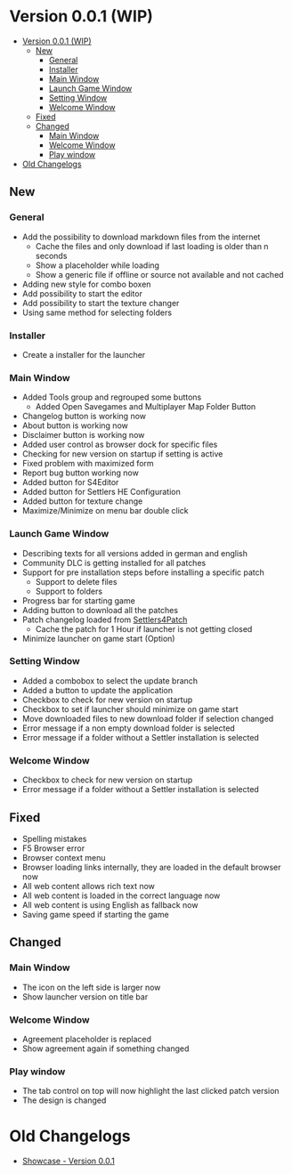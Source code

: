 # Version 0.0.1 (WIP)

- [Version 0.0.1 (WIP)](#version-001-wip)
  - [New](#new)
    - [General](#general)
    - [Installer](#installer)
    - [Main Window](#main-window)
    - [Launch Game Window](#launch-game-window)
    - [Setting Window](#setting-window)
    - [Welcome Window](#welcome-window)
  - [Fixed](#fixed)
  - [Changed](#changed)
    - [Main Window](#main-window-1)
    - [Welcome Window](#welcome-window-1)
    - [Play window](#play-window)
- [Old Changelogs](#old-changelogs)

## New

### General

* Add the possibility to download markdown files from the internet
  * Cache the files and only download if last loading is older than n seconds
  * Show a placeholder while loading
  * Show a generic file if offline or source not available and not cached
* Adding new style for combo boxen
* Add possibility to start the editor
* Add possibility to start the texture changer
* Using same method for selecting folders

### Installer

* Create a installer for the launcher  

### Main Window

* Added Tools group and regrouped some buttons
  * Added Open Savegames and Multiplayer Map Folder Button
* Changelog button is working now
* About button is working now
* Disclaimer button is working now
* Added user control as browser dock for specific files
* Checking for new version on startup if setting is active
* Fixed problem with maximized form
* Report bug button working now
* Added button for S4Editor
* Added button for Settlers HE Configuration
* Added button for texture change
* Maximize/Minimize on menu bar double click

### Launch Game Window

* Describing texts for all versions added in german and english
* Community DLC is getting installed for all patches
* Support for pre installation steps before installing a specific patch
  * Support to delete files
  * Support to folders 
* Progress bar for starting game
* Adding button to download all the patches
* Patch changelog loaded from [Settlers4Patch][patchChangelogSource]
  * Cache the patch for 1 Hour if launcher is not getting closed
* Minimize launcher on game start (Option)

### Setting Window

* Added a combobox to select the update branch
* Added a button to update the application
* Checkbox to check for new version on startup
* Checkbox to set if launcher should minimize on game start
* Move downloaded files to new download folder if selection changed
* Error message if a non empty download folder is selected
* Error message if a folder without a Settler installation is selected

### Welcome Window

* Checkbox to check for new version on startup
* Error message if a folder without a Settler installation is selected

## Fixed

* Spelling mistakes
* F5 Browser error
* Browser context menu
* Browser loading links internally, they are loaded in the default browser now
* All web content allows rich text now
* All web content is loaded in the correct language now
* All web content is using English as fallback now
* Saving game speed if starting the game

## Changed

### Main Window

* The icon on the left side is larger now
* Show launcher version on title bar

### Welcome Window

* Agreement placeholder is replaced
* Show agreement again if something changed
### Play window

* The tab control on top will now highlight the last clicked patch version
* The design is changed

# Old Changelogs

* [Showcase - Version 0.0.1][showcase]

[patchChangelogSource]: https://github.com/LitzeYT/Settlers4Patch
[showcase]: Changelogs/Showcase.md